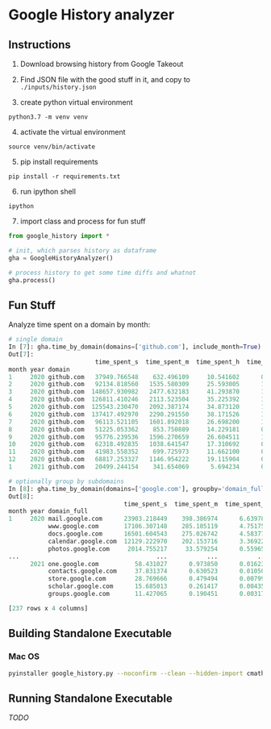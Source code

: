 # Google History analyzer


## Instructions

1. Download browsing history from Google Takeout

2. Find JSON file with the good stuff in it, and copy to `./inputs/history.json`

3. create python virtual environment
```
python3.7 -m venv venv
```

4. activate the virtual environment
```
source venv/bin/activate
```

5. pip install requirements
```
pip install -r requirements.txt
```

6. run ipython shell
```
ipython
```

7. import class and process for fun stuff
```python
from google_history import *

# init, which parses history as dataframe
gha = GoogleHistoryAnalyzer()

# process history to get some time diffs and whatnot
gha.process()
```

## Fun Stuff

Analyze time spent on a domain by month:
```python
# single domain
In [7]: gha.time_by_domain(domains=['github.com'], include_month=True)
Out[7]: 
                        time_spent_s  time_spent_m  time_spent_h  time_spent_d
month year domain                                                             
1     2020 github.com   37949.766548    632.496109     10.541602      0.439233
2     2020 github.com   92134.818560   1535.580309     25.593005      1.066375
3     2020 github.com  148657.930982   2477.632183     41.293870      1.720578
4     2020 github.com  126811.410246   2113.523504     35.225392      1.467725
5     2020 github.com  125543.230470   2092.387174     34.873120      1.453047
6     2020 github.com  137417.492970   2290.291550     38.171526      1.590480
7     2020 github.com   96113.521105   1601.892018     26.698200      1.112425
8     2020 github.com   51225.053362    853.750889     14.229181      0.592883
9     2020 github.com   95776.239536   1596.270659     26.604511      1.108521
10    2020 github.com   62318.492835   1038.641547     17.310692      0.721279
11    2020 github.com   41983.558352    699.725973     11.662100      0.485921
12    2020 github.com   68817.253327   1146.954222     19.115904      0.796496
1     2021 github.com   20499.244154    341.654069      5.694234      0.237260

# optionally group by subdomains
In [8]: gha.time_by_domain(domains=['google.com'], groupby='domain_full', include_month=True)
Out[8]: 
                                time_spent_s  time_spent_m  time_spent_h  time_spent_d
month year domain_full                                                                
1     2020 mail.google.com      23903.218449    398.386974      6.639783      0.276658
           www.google.com       17106.307148    285.105119      4.751752      0.197990
           docs.google.com      16501.604543    275.026742      4.583779      0.190991
           calendar.google.com  12129.222970    202.153716      3.369229      0.140385
           photos.google.com     2014.755217     33.579254      0.559654      0.023319
...                                      ...           ...           ...           ...
      2021 one.google.com          58.431027      0.973850      0.016231      0.000676
           contacts.google.com     37.831374      0.630523      0.010509      0.000438
           store.google.com        28.769666      0.479494      0.007992      0.000333
           scholar.google.com      15.685013      0.261417      0.004357      0.000182
           groups.google.com       11.427065      0.190451      0.003174      0.000132

[237 rows x 4 columns]
```

## Building Standalone Executable

### Mac OS
```bash
pyinstaller google_history.py --noconfirm --clean --hidden-import cmath --hidden-import tabulate
```

## Running Standalone Executable

*TODO*